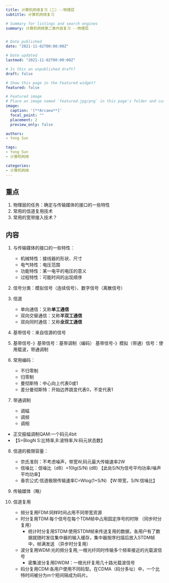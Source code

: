 ```yaml
---
title: 计算机网络复习（二）--物理层
subtitle: 计算机网络复习

# Summary for listings and search engines
summary: 计算机网络第二章内容复习 --物理层


# Date published
date: "2021-11-02T00:00:00Z"

# Date updated
lastmod: "2021-11-02T00:00:00Z"

# Is this an unpublished draft?
draft: false

# Show this page in the Featured widget?
featured: false

# Featured image
# Place an image named `featured.jpg/png` in this page's folder and customize its options here.
image:
  caption: '[**Arcaea**]'
  focal_point: ""
  placement: 2
  preview_only: false

authors:
- Yong Sun

tags:
- Yong Sun
- 计算机网络

categories:
- 计算机网络
---
```


## 重点

1. 物理层的任务：确定与传输媒体的接口的一些特性
2. 常用的信道复用技术
3. 常用的宽带接入技术？


## 内容
 
1. 与传输媒体的接口的一些特性：
    - 机械特性：接线器的形状、尺寸
    - 电气特性：电压范围
    - 功能特性：某一电平的电压的意义
    - 过程特性：可能时间的出现顺序
2. 信号分类：模拟信号（连续信号）、数字信号（离散信号）
3. 信道
    - 单向通信：又称**单工通信**
    - 双向交替通信：又称**半双工通信**
    - 双向同时通信：又称**全双工通信**
4. 基带信号：来自信源的信号
5.  基带信号-》基带信号：基带调制（编码）
    基带信号-》模拟（带通）信号：使用载波，带通调制

6. 常用编码：
    - 不归零制
    - 归零制
    - 曼彻斯特：中心向上代表0或1
    - 差分曼彻斯特：开始边界跳变代表0，不变代表1

7. 带通调制
    - 调幅
    - 调频
    - 调相

* 正交振幅调制QAM:一个码元4bit
* 【S=BlogN  S:比特率,B:波特率,N:码元状态数】

8. 信道的极限容量：
    - 奈氏准则：不考虑噪声，带宽W,码元最大传输速率2W
    - 信噪比：信噪比（dB）=10lg(S/N) (dB)   【此处S/N为信号平均功率/噪声平均功率】 
    - 香农公式:信道极限传输速率C=Wlog(1+S/N)  【W:带宽，S/N:信噪比】

9. 传输媒体（略）

10. 信道复用
     - 频分复用FDM:同样时间占用不同带宽资源
     - 时分复用TDM:每个信号在每个TDM帧中占用固定序号的时隙 （同步时分复用）
         - 统计时分复用STDM:使用STDM帧来传送复用的数据，各用户有了数据就随时发往集中器的输入缓存，集中器按序扫描后放入STDM帧中，帧满发送 （异步时分复用）
     - 波分复用WDM:光的频分复用,一根光纤同时传输多个频率接近的光载波信号
         - 密集波分复用DWDM：一根光纤复用几十路光载波信号
     - 码分复用CDM:各用户使用不同码型。在CDMA（码分多址）中，一个比特时间被分为m个短间隔成为码片。
